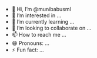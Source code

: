 - 👋 Hi, I’m @munibabusml
- 👀 I’m interested in ...
- 🌱 I’m currently learning ...
- 💞️ I’m looking to collaborate on ...
- 📫 How to reach me ...
- 😄 Pronouns: ...
- ⚡ Fun fact: ...

<!---
munibabusml/munibabusml is a ✨ special ✨ repository because its `README.md` (this file) appears on your GitHub profile.
You can click the Preview link to take a look at your changes.
--->
